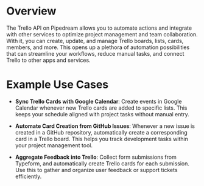 # Overview

The Trello API on Pipedream allows you to automate actions and integrate with other services to optimize project management and team collaboration. With it, you can create, update, and manage Trello boards, lists, cards, members, and more. This opens up a plethora of automation possibilities that can streamline your workflows, reduce manual tasks, and connect Trello to other apps and services.

# Example Use Cases

- **Sync Trello Cards with Google Calendar**: Create events in Google Calendar whenever new Trello cards are added to specific lists. This keeps your schedule aligned with project tasks without manual entry.

- **Automate Card Creation from GitHub Issues**: Whenever a new issue is created in a GitHub repository, automatically create a corresponding card in a Trello board. This helps you track development tasks within your project management tool.

- **Aggregate Feedback into Trello**: Collect form submissions from Typeform, and automatically create Trello cards for each submission. Use this to gather and organize user feedback or support tickets efficiently.
